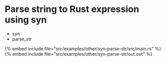 # Parse string to Rust expression using syn

* syn
* parse_str

{% embed include file="src/examples/other/syn-parse-str/src/main.rs" %}
{% embed include file="src/examples/other/syn-parse-str/out.out" %}


